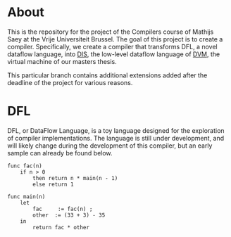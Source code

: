 # About 

This is the repository for the project of the Compilers course of Mathijs Saey at the Vrije Universiteit Brussel. The goal of this project is to create a compiler. Specifically, we create a compiler that transforms DFL, a novel dataflow language, into [DIS](http://mathsaey.github.io/DVM/md_doc__d_i_s.html), the low-level dataflow language of [DVM](https://github.com/mathsaey/DVM), the virtual machine of our masters thesis.

This particular branch contains additional extensions added after the deadline of the project for various reasons.

# DFL

DFL, or DataFlow Language, is a toy language designed for the exploration of compiler implementations. The language is still under development, and will likely change during the development of this compiler, but an early sample can already be found below.

    func fac(n)
    	if n > 0
    		then return n * main(n - 1)
    		else return 1
    
    func main(n)
    	let
    		fac     := fac(n) ;
    		other  := (33 + 3) - 35
    	in 
    		return fac * other    